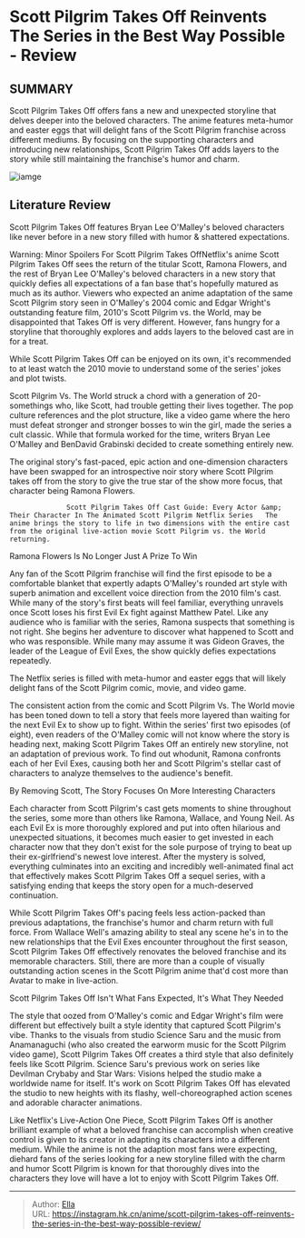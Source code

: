 # Scott Pilgrim Takes Off Reinvents The Series in the Best Way Possible - Review


## SUMMARY 



  Scott Pilgrim Takes Off offers fans a new and unexpected storyline that delves deeper into the beloved characters.   The anime features meta-humor and easter eggs that will delight fans of the Scott Pilgrim franchise across different mediums.   By focusing on the supporting characters and introducing new relationships, Scott Pilgrim Takes Off adds layers to the story while still maintaining the franchise&#39;s humor and charm.  

![iamge](https://static1.srcdn.com/wordpress/wp-content/uploads/2023/11/scottnramonafeature.jpg)

## Literature Review

Scott Pilgrim Takes Off features Bryan Lee O&#39;Malley&#39;s beloved characters like never before in a new story filled with humor &amp; shattered expectations.




Warning: Minor Spoilers For Scott Pilgrim Takes OffNetflix&#39;s anime Scott Pilgrim Takes Off sees the return of the titular Scott, Ramona Flowers, and the rest of Bryan Lee O&#39;Malley&#39;s beloved characters in a new story that quickly defies all expectations of a fan base that&#39;s hopefully matured as much as its author. Viewers who expected an anime adaptation of the same Scott Pilgrim story seen in O&#39;Malley&#39;s 2004 comic and Edgar Wright&#39;s outstanding feature film, 2010&#39;s Scott Pilgrim vs. the World, may be disappointed that Takes Off is very different. However, fans hungry for a storyline that thoroughly explores and adds layers to the beloved cast are in for a treat.






While Scott Pilgrim Takes Off can be enjoyed on its own, it&#39;s recommended to at least watch the 2010 movie to understand some of the series&#39; jokes and plot twists.




Scott Pilgrim Vs. The World struck a chord with a generation of 20-somethings who, like Scott, had trouble getting their lives together. The pop culture references and the plot structure, like a video game where the hero must defeat stronger and stronger bosses to win the girl, made the series a cult classic. While that formula worked for the time, writers Bryan Lee O&#39;Malley and BenDavid Grabinski decided to create something entirely new. 

          

 The original story&#39;s fast-paced, epic action and one-dimension characters have been swapped for an introspective noir story where Scott Pilgrim takes off from the story to give the true star of the show more focus, that character being Ramona Flowers.




                  Scott Pilgrim Takes Off Cast Guide: Every Actor &amp; Their Character In The Animated Scott Pilgrim Netflix Series   The anime brings the story to life in two dimensions with the entire cast from the original live-action movie Scott Pilgrim vs. the World returning.    


 Ramona Flowers Is No Longer Just A Prize To Win 
          

Any fan of the Scott Pilgrim franchise will find the first episode to be a comfortable blanket that expertly adapts O&#39;Malley&#39;s rounded art style with superb animation and excellent voice direction from the 2010 film&#39;s cast. While many of the story&#39;s first beats will feel familiar, everything unravels once Scott loses his first Evil Ex fight against Matthew Patel. Like any audience who is familiar with the series, Ramona suspects that something is not right. She begins her adventure to discover what happened to Scott and who was responsible. While many may assume it was Gideon Graves, the leader of the League of Evil Exes, the show quickly defies expectations repeatedly.






The Netflix series is filled with meta-humor and easter eggs that will likely delight fans of the Scott Pilgrim comic, movie, and video game.




The consistent action from the comic and Scott Pilgrim Vs. The World movie has been toned down to tell a story that feels more layered than waiting for the next Evil Ex to show up to fight. Within the series&#39; first two episodes (of eight), even readers of the O&#39;Malley comic will not know where the story is heading next, making Scott Pilgrim Takes Off an entirely new storyline, not an adaptation of previous work. To find out whodunit, Ramona confronts each of her Evil Exes, causing both her and Scott Pilgrim&#39;s stellar cast of characters to analyze themselves to the audience&#39;s benefit.



 By Removing Scott, The Story Focuses On More Interesting Characters 
          




Each character from Scott Pilgrim&#39;s cast gets moments to shine throughout the series, some more than others like Ramona, Wallace, and Young Neil. As each Evil Ex is more thoroughly explored and put into often hilarious and unexpected situations, it becomes much easier to get invested in each character now that they don&#39;t exist for the sole purpose of trying to beat up their ex-girlfriend&#39;s newest love interest. After the mystery is solved, everything culminates into an exciting and incredibly well-animated final act that effectively makes Scott Pilgrim Takes Off a sequel series, with a satisfying ending that keeps the story open for a much-deserved continuation.

         

While Scott Pilgrim Takes Off&#39;s pacing feels less action-packed than previous adaptations, the franchise&#39;s humor and charm return with full force. From Wallace Well&#39;s amazing ability to steal any scene he&#39;s in to the new relationships that the Evil Exes encounter throughout the first season, Scott Pilgrim Takes Off effectively renovates the beloved franchise and its memorable characters. Still, there are more than a couple of visually outstanding action scenes in the Scott Pilgrim anime that&#39;d cost more than Avatar to make in live-action.






 Scott Pilgrim Takes Off Isn&#39;t What Fans Expected, It&#39;s What They Needed 

 

The style that oozed from O&#39;Malley&#39;s comic and Edgar Wright&#39;s film were different but effectively built a style identity that captured Scott Pilgrim&#39;s vibe. Thanks to the visuals from studio Science Saru and the music from Anamanaguchi (who also created the earworm music for the Scott Pilgrim video game), Scott Pilgrim Takes Off creates a third style that also definitely feels like Scott Pilgrim. Science Saru&#39;s previous work on series like Devilman Crybaby and Star Wars: Visions helped the studio make a worldwide name for itself. It&#39;s work on Scott Pilgrim Takes Off has elevated the studio to new heights with its flashy, well-choreographed action scenes and adorable character animations.

Like Netflix&#39;s Live-Action One Piece, Scott Pilgrim Takes Off is another brilliant example of what a beloved franchise can accomplish when creative control is given to its creator in adapting its characters into a different medium. While the anime is not the adaption most fans were expecting, diehard fans of the series looking for a new storyline filled with the charm and humor Scott Pilgrim is known for that thoroughly dives into the characters they love will have a lot to enjoy with Scott Pilgrim Takes Off.






---

> Author: [Ella](https://instagram.hk.cn/)  
> URL: https://instagram.hk.cn/anime/scott-pilgrim-takes-off-reinvents-the-series-in-the-best-way-possible-review/  

